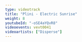 ```yaml
---
type: videotrack
title: "Plini - Electric Sunrise"
weight: 8
youtubeId: "-oSE4aYQvR8"
videoevents: vevt0041
videoartists: ["Disperse"]
---
```

